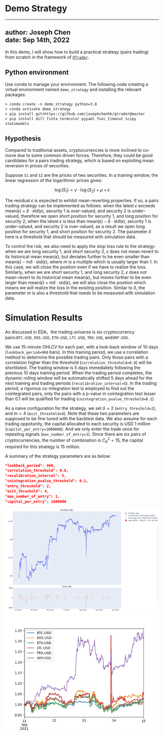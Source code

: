 # Demo Strategy

---
author: Joseph Chen\
date: Sep 14th, 2022
---

In this demo, I will show how to build a practical strateqy 
(pairs trading) from scratch in the framework of 
[`QTrader`](https://github.com/josephchenhk/qtrader).

## Python environment

Use conda to manage your environment. The following code
creating a virtual environment named `demo_strategy` and
installing the relevant packages:

```shell
> conda create -n demo_strategy python=3.8
> conda activate demo_strategy
> pip install git+https://github.com/josephchenhk/qtrader@master
> pip install dill finta termcolor pyyaml func_timeout scipy statsmodels
```

## Hypothesis 

Compared to traditional assets, cryptocurrencies is more inclined 
to co-move due to some common driven forces. Therefore, they could 
be good candidates for a pairs trading strategy, which is based on 
exploiting mean reversion in prices of securities.

Suppose `S1` and `S2` are the prices of two securities. In a training
window, the linear regression of the logarithmic prices gives:

$$\log(S_1) = \gamma\cdot\log(S_2) + \mu + \epsilon$$

The residual $\epsilon$ is expected to exhibit mean-reverting
properties. If so, a pairs trading strategy can be implemented as
follows: when the latest $\epsilon$ exceeds 
$\text{mean}(\epsilon) + \delta\cdot\text{std}(\epsilon)$, 
security 1 is over-valued, and security 2 is under-valued, 
therefore we open short position for security 1, and
long position for security 2; when the latest $\epsilon$ is
less than 
$\text{mean}(\epsilon) - \delta\cdot\text{std}(\epsilon)$, 
security 1 is under-valued, and security 2 is over-valued,
as a result we open long position for security 1, and
short position for security 2. The parameter $\delta$
here is a threshold that should be measured with
simulation data.

To control the risk, we also need to apply the stop
loss rule to the strategy: when we are long security 1, and
short security 2, $\epsilon$ does not mean-revert to 
its historical mean $\text{mean}(\epsilon)$, but
deviates further to be even smaller than
$\text{mean}(\epsilon) - m\delta\cdot\text{std}(\epsilon)$,
where $m$ is a multiple which is usually larger than 1. In
this case, we will close the position even if we
have to realize the loss. Similarly, when we are
short security 1, and long security 2, $\epsilon$ does not 
mean-revert to its historical mean $\text{mean}(\epsilon)$,
but moves further to be even larger than
$\text{mean}(\epsilon) + m\delta\cdot\text{std}(\epsilon)$,
we will also close the position which means we will
realize the loss in the exisitng position. Similar to
$\delta$, the parameter $m$ is also a threshold that needs
to be measured with simulation data.


# Simulation Results

As discussed in EDA，the trading universe is six cryptocurrency 
pairs:`BTC.USD`, `EOS.USD`, `ETH.USD`, `LTC.USD`, `TRX.USD`, 
and`XRP.USD`.

We use 15-minute OHLCV for each pair, with a look-back 
window of 10 days (`lookback_period=960` bars). In this training period, we 
use a correlation method to determine the possible
trading pairs. Only those pairs with a correlation higher
than the threshold (`correlation_threshold=0.8`) will be shortlisted. The trading
window is 5 days immediately following the previous 10 days
training period. When the trading period completes, the 
dynamic rolling window will be automatically shifted 5 days ahead
for the next training and trading periods (`recalibration_interval=5`).
In the trading period, a rigorous co-integration test is employed
to find out the cointegrated pairs, only the pairs with
a p-value in cointegration test lesser than 0.1 will
be qualified for trading (`cointegration_pvalue_threshold=0.1`). 

As a naive configuration for the strategy, we set
$\delta=2$ (`entry_threshold=2`), and $m=4$ 
(`exit_threshold=4`). Note that these two parameters
are supposed to be fine tuned with the backtest data.
We also assume for each trading oppotunity, 
the capital allocated to each security is USD 1 million
(`capital_per_entry=1000000`). And we only enter
the trade once for repeating signals 
(`max_number_of_entry=1`). Since there are six pairs
of cryptocurrencies, the number of combination is
$C^2_6 = 15$, the capital required for this 
strategy is $15$ million.

A summary of the strategy parameters are as below:

```json
"lookback_period": 960,
"correlation_threshold": 0.8,
"recalibration_interval": 5,
"cointegration_pvalue_threshold": 0.1,
"entry_threshold": 2,
"exit_threshold": 4,
"max_number_of_entry": 1,
"capital_per_entry": 1000000
```
![alt text](https://github.com/josephchenhk/demo_strategy/blob/main/contents/pnl_01.jpeg "pnl_01")
![alt text](https://github.com/josephchenhk/demo_strategy/blob/main/contents/closes_Sep11_Sep14.jpeg "closes_sep")